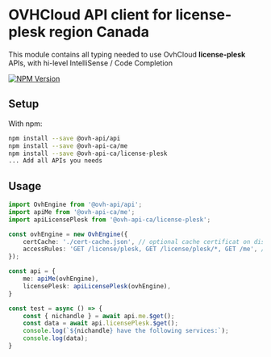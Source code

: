 # OVHCloud API client for **license-plesk** region Canada

This module contains all typing needed to use OvhCloud **license-plesk** APIs, with hi-level IntelliSense / Code Completion

[![NPM Version](https://img.shields.io/npm/v/@ovh-api-ca/license-plesk.svg?style=flat)](https://www.npmjs.org/package/@ovh-api-ca/license-plesk)

## Setup

With npm:

```bash
npm install --save @ovh-api/api
npm install --save @ovh-api-ca/me
npm install --save @ovh-api-ca/license-plesk
... Add all APIs you needs
```

## Usage

```typescript
import OvhEngine from '@ovh-api/api';
import apiMe from '@ovh-api-ca/me';
import apiLicensePlesk from '@ovh-api-ca/license-plesk';

const ovhEngine = new OvhEngine({ 
    certCache: './cert-cache.json', // optional cache certificat on disk.
    accessRules: 'GET /license/plesk, GET /license/plesk/*, GET /me', // optional limit the requested privileges.
});

const api = {
    me: apiMe(ovhEngine),
    licensePlesk: apiLicensePlesk(ovhEngine),
}

const test = async () => {
    const { nichandle } = await api.me.$get();
    const data = await api.licensePlesk.$get();
    console.log(`${nichandle} have the following services:`);
    console.log(data);
}
```
